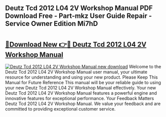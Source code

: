 ## Deutz Tcd 2012 L04 2V Workshop Manual PDF Download Free - Part-mkz User Guide Repair - Service Owner Edition Mi7hD

# <h2><a href="http://bc45535.oget.top/?id=Deutz+Tcd+2012+L04+2V+Workshop+Manual">🔗Download New 👉🔴 Deutz Tcd 2012 L04 2V Workshop Manual</a></h2>

[![Deutz Tcd 2012 L04 2V Workshop Manual new download](https://i.imgur.com/5g1atiW.png)](http://bc45535.oget.top/?id=Deutz+Tcd+2012+L04+2V+Workshop+Manual)
Welcome to the Deutz Tcd 2012 L04 2V Workshop Manual user manual, your ultimate resource for understanding and using your new product. Please Keep This Manual for Future Reference This manual will be your reliable guide to using your new Deutz Tcd 2012 L04 2V Workshop Manual effectively. Your new Deutz Tcd 2012 L04 2V Workshop Manual features a powerful engine and innovative features for exceptional performance. Your Feedback Matters Deutz Tcd 2012 L04 2V Workshop Manual. We value your feedback and are committed to providing exceptional customer service.

